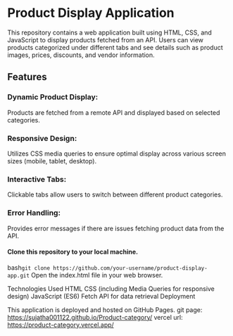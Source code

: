 # Product Display Application
This repository contains a web application built using HTML, CSS, and JavaScript to display products fetched from an API. Users can view products categorized under different tabs and see details such as product images, prices, discounts, and vendor information.

## Features

### Dynamic Product Display: 
Products are fetched from a remote API and displayed based on selected categories.
### Responsive Design: 
Utilizes CSS media queries to ensure optimal display across various screen sizes (mobile, tablet, desktop).
### Interactive Tabs: 
Clickable tabs allow users to switch between different product categories.
### Error Handling: 
Provides error messages if there are issues fetching product data from the API.

#### Clone this repository to your local machine.
bash``
git clone https://github.com/your-username/product-display-app.git
``
Open the index.html file in your web browser.

Technologies Used
HTML
CSS (including Media Queries for responsive design)
JavaScript (ES6)
Fetch API for data retrieval
Deployment

This application is deployed and hosted on GitHub Pages.
git page: https://sujatha001122.github.io/Product-category/
vercel url: https://product-category.vercel.app/
